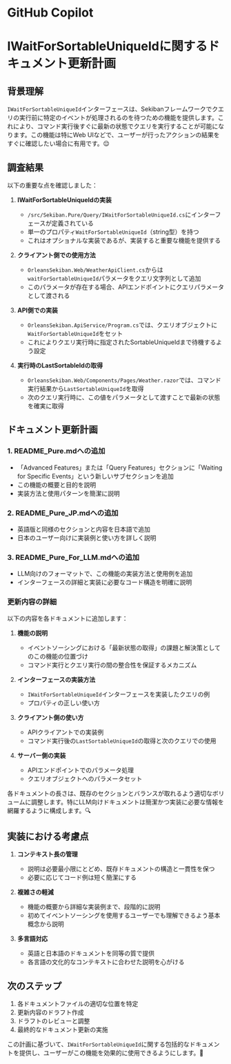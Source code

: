 # GitHub Copilot

# IWaitForSortableUniqueIdに関するドキュメント更新計画

## 背景理解

`IWaitForSortableUniqueId`インターフェースは、Sekibanフレームワークでクエリの実行前に特定のイベントが処理されるのを待つための機能を提供します。これにより、コマンド実行後すぐに最新の状態でクエリを実行することが可能になります。この機能は特にWeb UIなどで、ユーザーが行ったアクションの結果をすぐに確認したい場合に有用です。😌

## 調査結果

以下の重要な点を確認しました：

1. **IWaitForSortableUniqueIdの実装**
   - `/src/Sekiban.Pure/Query/IWaitForSortableUniqueId.cs`にインターフェースが定義されている
   - 単一のプロパティ`WaitForSortableUniqueId`（string型）を持つ
   - これはオプショナルな実装であるが、実装すると重要な機能を提供する

2. **クライアント側での使用方法**
   - `OrleansSekiban.Web/WeatherApiClient.cs`からは`waitForSortableUniqueId`パラメータをクエリ文字列として追加
   - このパラメータが存在する場合、APIエンドポイントにクエリパラメータとして渡される

3. **API側での実装**
   - `OrleansSekiban.ApiService/Program.cs`では、クエリオブジェクトに`WaitForSortableUniqueId`をセット
   - これによりクエリ実行時に指定されたSortableUniqueIdまで待機するよう設定

4. **実行時のLastSortableIdの取得**
   - `OrleansSekiban.Web/Components/Pages/Weather.razor`では、コマンド実行結果から`LastSortableUniqueId`を取得
   - 次のクエリ実行時に、この値をパラメータとして渡すことで最新の状態を確実に取得

## ドキュメント更新計画

### 1. README_Pure.mdへの追加

- 「Advanced Features」または「Query Features」セクションに「Waiting for Specific Events」という新しいサブセクションを追加
- この機能の概要と目的を説明
- 実装方法と使用パターンを簡潔に説明

### 2. README_Pure_JP.mdへの追加

- 英語版と同様のセクションと内容を日本語で追加
- 日本のユーザー向けに実装例と使い方を詳しく説明

### 3. README_Pure_For_LLM.mdへの追加

- LLM向けのフォーマットで、この機能の実装方法と使用例を追加
- インターフェースの詳細と実装に必要なコード構造を明確に説明

### 更新内容の詳細

以下の内容を各ドキュメントに追加します：

1. **機能の説明**
   - イベントソーシングにおける「最新状態の取得」の課題と解決策としてのこの機能の位置づけ
   - コマンド実行とクエリ実行の間の整合性を保証するメカニズム

2. **インターフェースの実装方法**
   - `IWaitForSortableUniqueId`インターフェースを実装したクエリの例
   - プロパティの正しい使い方

3. **クライアント側の使い方**
   - APIクライアントでの実装例
   - コマンド実行後の`LastSortableUniqueId`の取得と次のクエリでの使用

4. **サーバー側の実装**
   - APIエンドポイントでのパラメータ処理
   - クエリオブジェクトへのパラメータセット

各ドキュメントの長さは、既存のセクションとバランスが取れるよう適切なボリュームに調整します。特にLLM向けドキュメントは簡潔かつ実装に必要な情報を網羅するように構成します。🔍

## 実装における考慮点

1. **コンテキスト長の管理**
   - 説明は必要最小限にとどめ、既存ドキュメントの構造と一貫性を保つ
   - 必要に応じてコード例は短く簡潔にする

2. **複雑さの軽減**
   - 機能の概要から詳細な実装例まで、段階的に説明
   - 初めてイベントソーシングを使用するユーザーでも理解できるよう基本概念から説明

3. **多言語対応**
   - 英語と日本語のドキュメントを同等の質で提供
   - 各言語の文化的なコンテキストに合わせた説明を心がける

## 次のステップ

1. 各ドキュメントファイルの適切な位置を特定
2. 更新内容のドラフト作成
3. ドラフトのレビューと調整
4. 最終的なドキュメント更新の実施

この計画に基づいて、`IWaitForSortableUniqueId`に関する包括的なドキュメントを提供し、ユーザーがこの機能を効果的に使用できるようにします。🚀
